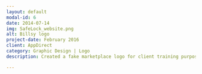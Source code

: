 ```yaml
---
layout: default
modal-id: 6
date: 2014-07-14
img: SafeLock_website.png
alt: Billsy logo
project-date: February 2016
client: AppDirect
category: Graphic Design | Logo
description: Created a fake marketplace logo for client training purposes.

---
```

